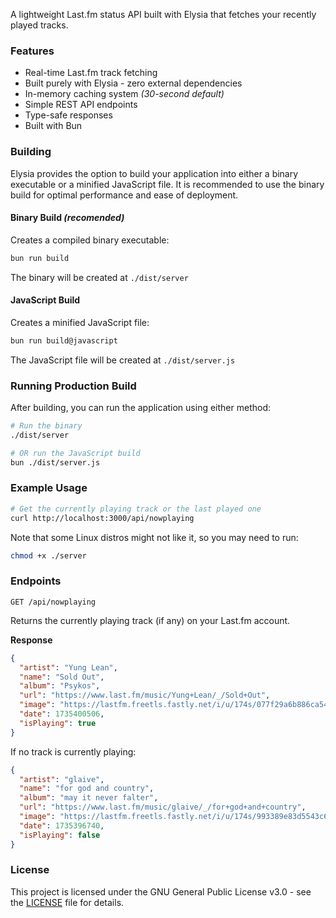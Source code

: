 A lightweight Last.fm status API built with Elysia that fetches your recently played tracks.
### Features
* Real-time Last.fm track fetching
* Built purely with Elysia - zero external dependencies
* In-memory caching system *(30-second default)*
* Simple REST API endpoints
* Type-safe responses
* Built with Bun

### Building
Elysia provides the option to build your application into either a binary executable or a minified JavaScript file. It is recommended to use the binary build for optimal performance and ease of deployment.

#### Binary Build *(recomended)*
Creates a compiled binary executable:
```bash
bun run build
```
The binary will be created at `./dist/server`

#### JavaScript Build
Creates a minified JavaScript file:
```bash
bun run build@javascript
```
The JavaScript file will be created at `./dist/server.js`

### Running Production Build

After building, you can run the application using either method:

```bash
# Run the binary
./dist/server

# OR run the JavaScript build
bun ./dist/server.js
```

### Example Usage
```bash
# Get the currently playing track or the last played one
curl http://localhost:3000/api/nowplaying

```

Note that some Linux distros might not like it, so you may need to run:
```bash
chmod +x ./server
```

### Endpoints
```
GET /api/nowplaying
```

Returns the currently playing track (if any) on your Last.fm account.

**Response**
```json
{
  "artist": "Yung Lean",
  "name": "Sold Out",
  "album": "Psykos",
  "url": "https://www.last.fm/music/Yung+Lean/_/Sold+Out",
  "image": "https://lastfm.freetls.fastly.net/i/u/174s/077f29a6b886ca5458fdf54082098897.jpg",
  "date": 1735400506,
  "isPlaying": true
}
```

If no track is currently playing:
```json
{
  "artist": "glaive",
  "name": "for god and country",
  "album": "may it never falter",
  "url": "https://www.last.fm/music/glaive/_/for+god+and+country",
  "image": "https://lastfm.freetls.fastly.net/i/u/174s/993389e83d5543c63a0fe41d9c75c00d.png",
  "date": 1735396740,
  "isPlaying": false
}
```

### License
This project is licensed under the GNU General Public License v3.0 - see the [LICENSE](LICENSE) file for details.
